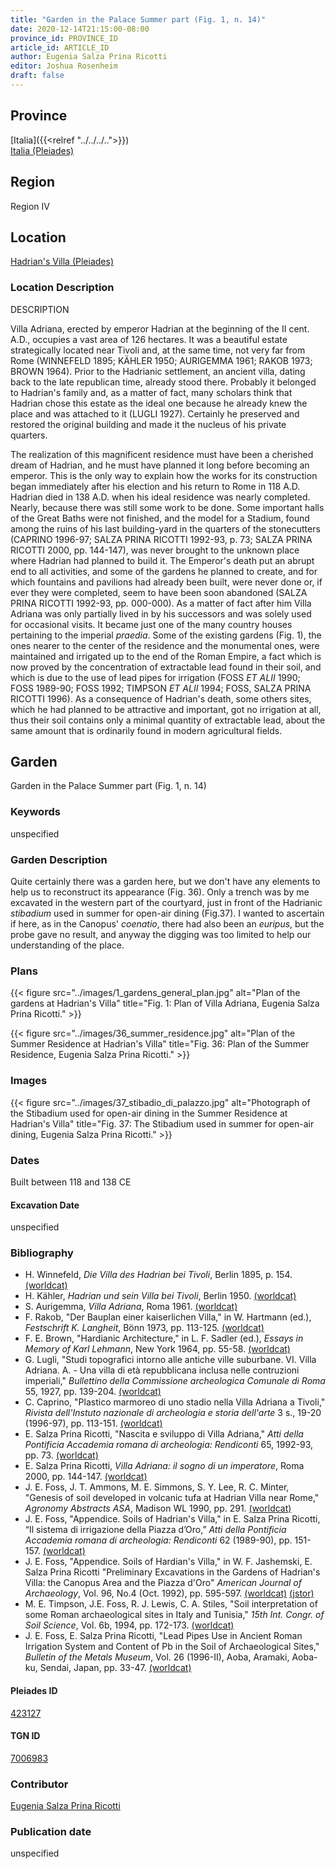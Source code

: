 ```yaml
---
title: "Garden in the Palace Summer part (Fig. 1, n. 14)"
date: 2020-12-14T21:15:00-08:00
province_id: PROVINCE_ID
article_id: ARTICLE_ID
author: Eugenia Salza Prina Ricotti
editor: Joshua Rosenheim
draft: false
---
```


## Province

[Italia]({{<relref "../../../..">}}) \
[Italia (Pleiades)](https://pleiades.stoa.org/places/1052)

## Region

Region IV
<!-- find link to Italia, Regio IV: Samnium? -->

## Location

[Hadrian's Villa (Pleiades)](https://pleiades.stoa.org/places/423127)

### Location Description

DESCRIPTION

Villa Adriana, erected by emperor Hadrian at the beginning of the II cent. A.D., occupies a vast area of 126 hectares. It was a beautiful estate strategically located near Tivoli and, at the same time, not very far from Rome (WINNEFELD 1895; KÄHLER 1950; AURIGEMMA 1961; RAKOB 1973; BROWN 1964). Prior to the Hadrianic settlement, an ancient villa, dating back to the late republican time, already stood there. Probably it belonged to Hadrian's family and, as a matter of fact, many scholars think that Hadrian chose this estate as the ideal one because he already knew the place and was attached to it (LUGLI 1927). Certainly he preserved and restored the original building and made it the nucleus of his private quarters.

The realization of this magnificent residence must have been a cherished dream of Hadrian, and he must have planned it long before becoming an emperor. This is the only way to explain how the works for its construction began immediately after his election and his return to Rome in 118 A.D. Hadrian died in 138 A.D. when his ideal residence was nearly completed. Nearly, because there was still some work to be done. Some important halls of the Great Baths were not finished, and the model for a Stadium, found among the ruins of his last building-yard in the quarters of the stonecutters (CAPRINO 1996-97; SALZA PRINA RICOTTI 1992-93, p. 73; SALZA PRINA RICOTTI 2000, pp. 144-147), was never brought to the unknown place where Hadrian had planned to build it. The Emperor's death put an abrupt end to all activities, and some of the gardens he planned to create, and for which fountains and pavilions had already been built, were never done or, if ever they were completed, seem to have been soon abandoned (SALZA PRINA RICOTTI 1992-93, pp. 000-000). As a matter of fact after him Villa Adriana was only partially lived in by his successors and was solely used for occasional visits. It became just one of the many country houses pertaining to the imperial *praedia*. Some of the existing gardens (Fig. 1), the ones nearer to the center of the residence and the monumental ones, were maintained and irrigated up to the end of the Roman Empire, a fact which is now proved by the concentration of extractable lead found in their soil, and which is due to the use of lead pipes for irrigation (FOSS *ET ALII* 1990; FOSS 1989-90; FOSS 1992; TIMPSON *ET ALII* 1994; FOSS, SALZA PRINA RICOTTI 1996). As a consequence of Hadrian's death, some others sites, which he had planned to be attractive and important, got no irrigation at all, thus their soil contains only a minimal quantity of extractable lead, about the same amount that is ordinarily found in modern agricultural fields.

## Garden

Garden in the Palace Summer part (Fig. 1, n. 14)

### Keywords

unspecified

### Garden Description

Quite certainly there was a garden here, but we don't have any elements to help us to reconstruct its appearance (Fig. 36). Only a trench was by me excavated in the western part of the courtyard, just in front of the Hadrianic *stibadium* used in summer for open-air dining (Fig.37). I wanted to ascertain if here, as in the Canopus' *coenatio*, there had also been an *euripus*, but the probe gave no result, and anyway the digging was too limited to help our understanding of the place.

### Plans

{{< figure src="../images/1_gardens_general_plan.jpg" alt="Plan of the gardens at Hadrian's Villa" title="Fig. 1: Plan of Villa Adriana, Eugenia Salza Prina Ricotti." >}}

{{< figure src="../images/36_summer_residence.jpg" alt="Plan of the Summer Residence at Hadrian's Villa" title="Fig. 36: Plan of the Summer Residence, Eugenia Salza Prina Ricotti." >}}

### Images

{{< figure src="../images/37_stibadio_di_palazzo.jpg" alt="Photograph of the Stibadium used for open-air dining in the Summer Residence at Hadrian's Villa" title="Fig. 37: The Stibadium used in summer for open-air dining, Eugenia Salza Prina Ricotti." >}}

### Dates

Built between 118 and 138 CE

#### Excavation Date

unspecified

### Bibliography

<!-- Bibliography for Location Description -->
* H. Winnefeld, *Die Villa des Hadrian bei Tivoli*, Berlin 1895, p. 154. [(worldcat)](http://www.worldcat.org/oclc/12847711)
* H. Kähler, *Hadrian und sein Villa bei Tivoli*, Berlin 1950. [(worldcat)](http://www.worldcat.org/oclc/1034105)
* S. Aurigemma, *Villa Adriana*, Roma 1961. [(worldcat)](http://www.worldcat.org/oclc/646837399)
* F. Rakob, "Der Bauplan einer kaiserlichen Villa," in W. Hartmann (ed.), *Festschrift K. Langheit*, Bönn 1973, pp. 113-125. [(worldcat)](http://www.worldcat.org/oclc/300184474)
* F. E. Brown, "Hardianic Architecture," in L. F. Sadler (ed.), *Essays in Memory of Karl Lehmann*, New York 1964, pp. 55-58. [(worldcat)](http://www.worldcat.org/oclc/911991480)
* G. Lugli, "Studi topografici intorno alle antiche ville suburbane. VI. Villa Adriana. A. - Una villa di età repubblicana inclusa nelle contruzioni imperiali," *Bullettino della Commissione archeologica Comunale di Roma* 55, 1927, pp. 139-204. [(worldcat)](http://www.worldcat.org/oclc/1716088)
* C. Caprino, "Plastico marmoreo di uno stadio nella Villa Adriana a Tivoli," *Rivista dell'Instuto nazionale di archeologia e storia dell'arte* 3 s., 19-20 (1996-97), pp. 113-151. [(worldcat)](http://www.worldcat.org/oclc/1754035)
* E. Salza Prina Ricotti, "Nascita e sviluppo di Villa Adriana," *Atti della Pontificia Accademia romana di archeologia: Rendiconti* 65, 1992-93, pp. 73. [(worldcat)](http://www.worldcat.org/oclc/797448140)
* E. Salza Prina Ricotti, *Villa Adriana: il sogno di un imperatore*, Roma 2000, pp. 144-147. [(worldcat)](http://www.worldcat.org/oclc/46784026)
* J. E. Foss, J. T. Ammons, M. E. Simmons, S. Y. Lee, R. C. Minter, "Genesis of soil developed in volcanic tufa at Hadrian Villa near Rome," *Agronomy Abstracts ASA*, Madison WL 1990, pp. 291. [(worldcat)](http://www.worldcat.org/oclc/1644021)
* J. E. Foss, "Appendice. Soils of Hadrian's Villa," in E. Salza Prina Ricotti, “Il sistema di irrigazione della Piazza d’Oro,” *Atti della Pontificia Accademia romana di archeologia: Rendiconti* 62 (1989-90), pp. 151-157. [(worldcat)](http://www.worldcat.org/oclc/1074521932)
* J. E. Foss, "Appendice. Soils of Hardian's Villa," in W. F. Jashemski, E. Salza Prina Ricotti "Preliminary Excavations in the Gardens of Hadrian's Villa: the Canopus Area and the Piazza d'Oro" *American Journal of Archaeology*, Vol. 96, No.4 (Oct. 1992), pp. 595-597. [(worldcat)](http://www.worldcat.org/oclc/1032864253)<!-- worldcat link is for the journal, not the specific issue thereof --> [(jstor)](http://www.jstor.org/stable/505186)
* M. E. Timpson, J.E. Foss, R. J. Lewis, C. A. Stiles, "Soil interpretation of some Roman archaeological sites in Italy and Tunisia," *15th Int. Congr. of Soil Science*, Vol. 6b, 1994, pp. 172-173. [(worldcat)](http://www.worldcat.org/oclc/32679652)
* J. E. Foss, E. Salza Prina Ricotti, "Lead Pipes Use in Ancient Roman Irrigation System and Content of Pb in the Soil of Archaeological Sites," *Bulletin of the Metals Museum*, Vol. 26 (1996-II), Aoba, Aramaki, Aoba-ku, Sendai, Japan, pp. 33-47. [(worldcat)](http://www.worldcat.org/oclc/1040851034)

#### Pleiades ID

[423127](https://pleiades.stoa.org/places/423127)
<!-- this is the Pleiades ID for Villa Hadriani, awaiting publication of a place resource for this specific garden within Villa Hadriani -->

#### TGN ID

[7006983](http://vocab.getty.edu/page/tgn/7006983)
<!-- this is the TGN ID for Hadrian's Villa, not for this particular garden -->

### Contributor

[Eugenia Salza Prina Ricotti](http://worldcat.org/identities/lccn-n84111978/)

### Publication date

unspecified
